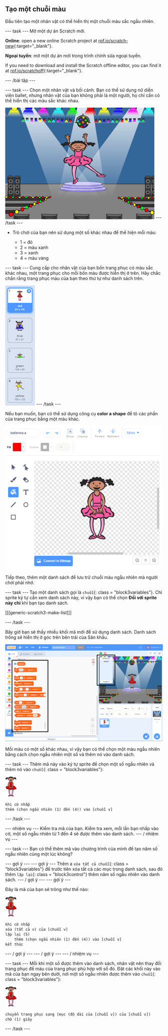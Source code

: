 ## Tạo một chuỗi màu

Đầu tiên tạo một nhân vật có thể hiển thị một chuỗi màu sắc ngẫu nhiên.

\--- task \--- Mở một dự án Scratch mới.

**Online**: open a new online Scratch project at [rpf.io/scratch-new](https://rpf.io/scratch-new){:target="_blank"}.

**Ngoại tuyến**: mở một dự án mới trong trình chỉnh sửa ngoại tuyến.

If you need to download and install the Scratch offline editor, you can find it at [rpf.io/scratchoff](https://rpf.io/scratchoff){:target="_blank"}.

\--- /bài tập \---

\--- task \--- Chọn một nhân vật và bối cảnh. Bạn có thể sử dụng nữ diễn viên ballet, nhưng nhân vật của bạn không phải là một người, họ chỉ cần có thể hiển thị các màu sắc khác nhau.

![ảnh chụp màn hình](images/colour-sprite.png) \--- /task \---

+ Trò chơi của bạn nên sử dụng một số khác nhau để thể hiện mỗi màu:
    
    + 1 = đỏ
    + 2 = màu xanh
    + 3 = xanh
    + 4 = màu vàng

\--- task \--- Cung cấp cho nhân vật của bạn bốn trang phục có màu sắc khác nhau, một trang phục cho mỗi bốn màu được hiển thị ở trên. Hãy chắc chắn rằng trang phục màu của bạn theo thứ tự như danh sách trên.

![ảnh chụp màn hình](images/colour-costume.png) \--- /task \---

Nếu bạn muốn, bạn có thể sử dụng công cụ **color a shape** để tô các phần của trang phục bằng một màu khác.

![màu sắc](images/color-a-shape.png)

Tiếp theo, thêm một danh sách để lưu trữ chuỗi màu ngẫu nhiên mà người chơi phải nhớ.

\--- task \--- Tạo một danh sách gọi là `chuỗi`{: class = "block3variables"}. Chỉ sprite ký tự cần xem danh sách này, vì vậy bạn có thể chọn **Đối với sprite này chỉ** khi bạn tạo danh sách.

[[[generic-scratch3-make-list]]]

\--- /task \---

Bây giờ bạn sẽ thấy nhiều khối mã mới để sử dụng danh sách. Danh sách trống sẽ hiển thị ở góc trên bên trái của Sân khấu.

![ảnh chụp màn hình](images/colour-list-blocks-annotated.png)

Mỗi màu có một số khác nhau, vì vậy bạn có thể chọn một màu ngẫu nhiên bằng cách chọn ngẫu nhiên một số và thêm nó vào danh sách.

\--- task \--- Thêm mã này vào ký tự sprite để chọn một số ngẫu nhiên và thêm nó vào `chuỗi`{: class = "block3variables"}:

![diễn viên ba lê](images/ballerina.png)

```blocks3
khi cờ nhấp
thêm (chọn ngẫu nhiên (1) đến (4)) vào [chuỗi v]
```

\--- /task \---

\--- nhiệm vụ \--- Kiểm tra mã của bạn. Kiểm tra xem, mỗi lần bạn nhấp vào cờ, một số ngẫu nhiên từ 1 đến 4 sẽ được thêm vào danh sách. \--- / nhiệm vụ \---

\--- task \--- Bạn có thể thêm mã vào chương trình của mình để tạo năm số ngẫu nhiên cùng một lúc không?

\--- gợi ý \--- \--- gợi ý \--- Thêm a `xóa tất cả chuỗi`{: class = "block3variables"} để trước tiên xóa tất cả các mục trong danh sách, sau đó thêm `lặp lại`{: class = "block3control"} thêm năm số ngẫu nhiên vào danh sách. \--- / gợi ý \--- \--- gợi ý \---

Đây là mã của bạn sẽ trông như thế nào:

![diễn viên ba lê](images/ballerina.png)

```blocks3
khi cờ nhấp
xóa (tất cả v) của [chuỗi v]
lặp lại (5)
    thêm (chọn ngẫu nhiên (1) đến (4)) vào [chuỗi v]
kết thúc
```

\--- / gợi ý \--- \--- / gợi ý \--- \--- / nhiệm vụ \---

\--- task \--- Mỗi khi một số được thêm vào danh sách, nhân vật nên thay đổi trang phục để màu của trang phục phù hợp với số đó. Đặt các khối này vào mã của bạn ngay bên dưới, nơi một số ngẫu nhiên được thêm vào `chuỗi`{: class = "block3variables"}:

![diễn viên ba lê](images/ballerina.png)

```blocks3
chuyển trang phục sang (mục (độ dài của [chuỗi v]) của [chuỗi v])
chờ (1) giây
```

\--- /task \---